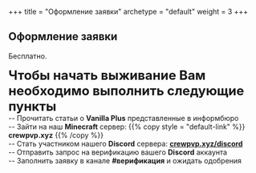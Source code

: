 +++
title = "Оформление заявки"
archetype = "default"
weight = 3
+++

## Оформление заявки
<gray>Бесплатно.</gray>

<hundred-empty-line></hundred-empty-line>

<font style = "font-size: 1.6rem">**Чтобы начать выживание Вам необходимо выполнить следующие пункты**</font>\
-- Прочитать статьи о **Vanilla Plus** представленные в информбюро\
-- Зайти на наш **Minecraft** сервер: {{% copy style = "default-link" %}} **crewpvp.xyz** <i class="fa-solid fa-copy fa-xs"></i> {{% /copy %}}\
-- Стать участником нашего **Discord** сервера: [**crewpvp.xyz/discord** <i class="fa-brands fa-discord fa-xs"></i>](https://discord.com/invite/uKreqjn)\
-- Отправить запрос на верификацию вашего **Discord** аккаунта\
-- Заполнить заявку в канале **#верификация** и ожидать одобрения 